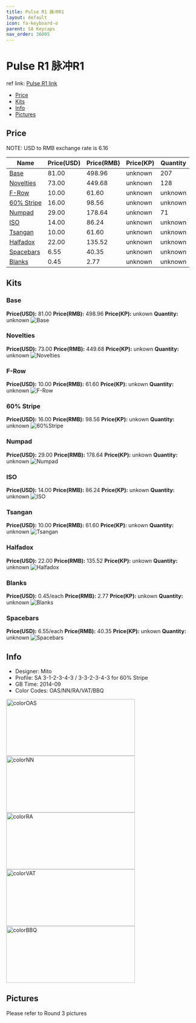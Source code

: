 ```yaml
---
title: Pulse R1 脉冲R1
layout: default
icon: fa-keyboard-o
parent: SA Keycaps
nav_order: 36005
---
```


# Pulse R1 脉冲R1

ref link: [Pulse R1 link](https://geekhack.org/index.php?topic=61822.0)

* [Price](#price)
* [Kits](#kits)
* [Info](#info)
* [Pictures](#pictures)

## Price

NOTE: USD to RMB exchange rate is 6.16

| Name          | Price(USD)    | Price(RMB)  | Price(KP)  | Quantity |
| ------------- | ------------- | ----------- | ---------- | -------- |
|[Base](#base)|81.00|498.96|unknown|207|
|[Novelties](#novelties)|73.00|449.68|unknown|128|
|[F-Row](#f-row)|10.00|61.60|unknown|unknown|
|[60% Stripe](#60-stripe)|16.00|98.56|unknown|unknown|
|[Numpad](#numpad)|29.00|178.64|unknown|71|
|[ISO](#iso)|14.00|86.24|unknown|unknown|
|[Tsangan](#tsangan)|10.00|61.60|unknown|unknown|
|[Halfadox](#halfadox)|22.00|135.52|unknown|unknown|
|[Spacebars](#spacebars)|6.55|40.35|unknown|unknown|
|[Blanks](#blanks)|0.45|2.77|unknown|unknown|

## Kits
### Base
**Price(USD):** 81.00   **Price(RMB):** 498.96  **Price(KP):** unkown   **Quantity:** unknown
<img src="{{ 'assets/images/sa-keycaps/pulser1/kits_pics/r1base.png' | relative_url }}" alt="Base" class="image featured">

### Novelties
**Price(USD):** 73.00   **Price(RMB):** 449.68  **Price(KP):** unkown   **Quantity:** unknown
<img src="{{ 'assets/images/sa-keycaps/pulser1/kits_pics/r1novelties.png' | relative_url }}" alt="Novelties" class="image featured">

### F-Row
**Price(USD):** 10.00   **Price(RMB):** 61.60   **Price(KP):** unkown   **Quantity:** unknown
<img src="{{ 'assets/images/sa-keycaps/pulser1/kits_pics/r1f-row.png' | relative_url }}" alt="F-Row" class="image featured">

### 60% Stripe
**Price(USD):** 16.00   **Price(RMB):** 98.56   **Price(KP):** unkown   **Quantity:** unknown
<img src="{{ 'assets/images/sa-keycaps/pulser1/kits_pics/r160stripe.png' | relative_url }}" alt="60%Stripe" class="image featured">

### Numpad
**Price(USD):** 29.00   **Price(RMB):** 178.64  **Price(KP):** unkown   **Quantity:** unknown
<img src="{{ 'assets/images/sa-keycaps/pulser1/kits_pics/r1numpad.png' | relative_url }}" alt="Numpad" class="image featured">

### ISO
**Price(USD):** 14.00   **Price(RMB):** 86.24   **Price(KP):** unkown   **Quantity:** unknown
<img src="{{ 'assets/images/sa-keycaps/pulser1/kits_pics/r1iso.png' | relative_url }}" alt="ISO" class="image featured">

### Tsangan
**Price(USD):** 10.00   **Price(RMB):** 61.60   **Price(KP):** unkown   **Quantity:** unknown
<img src="{{ 'assets/images/sa-keycaps/pulser1/kits_pics/r1tsangan.png' | relative_url }}" alt="Tsangan" class="image featured">

### Halfadox
**Price(USD):** 22.00   **Price(RMB):** 135.52  **Price(KP):** unkown   **Quantity:** unknown
<img src="{{ 'assets/images/sa-keycaps/pulser1/kits_pics/r1halfadox.png' | relative_url }}" alt="Halfadox" class="image featured">

### Blanks
**Price(USD):** 0.45/each    **Price(RMB):** 2.77    **Price(KP):** unkown   **Quantity:** unknown
<img src="{{ 'assets/images/sa-keycaps/pulser1/kits_pics/r1blanks.png' | relative_url }}" alt="Blanks" class="image featured">

### Spacebars
**Price(USD):** 6.55/each    **Price(RMB):** 40.35   **Price(KP):** unkown   **Quantity:** unknown
<img src="{{ 'assets/images/sa-keycaps/pulser1/kits_pics/r1spacebars.png' | relative_url }}" alt="Spacebars" class="image featured">

## Info
* Designer: Mito
* Profile: SA 3-1-2-3-4-3 / 3-3-2-3-4-3 for 60% Stripe
* GB Time: 2014-09
* Color Codes: OAS/NN/RA/VAT/BBQ  
<img src="{{ 'assets/images/sa-keycaps/SP_ColorCodes/abs/SP_Abs_ColorCodes_OAS.png' | relative_url }}" alt="colorOAS" height="150" width="340">
<img src="{{ 'assets/images/sa-keycaps/SP_ColorCodes/abs/SP_Abs_ColorCodes_NN.png' | relative_url }}" alt="colorNN" height="150" width="340">
<img src="{{ 'assets/images/sa-keycaps/SP_ColorCodes/abs/SP_Abs_ColorCodes_RA.png' | relative_url }}" alt="colorRA" height="150" width="340">
<img src="{{ 'assets/images/sa-keycaps/SP_ColorCodes/abs/SP_Abs_ColorCodes_VAT.png' | relative_url }}" alt="colorVAT" height="150" width="340">
<img src="{{ 'assets/images/sa-keycaps/SP_ColorCodes/abs/SP_Abs_ColorCodes_BBQ.png' | relative_url }}" alt="colorBBQ" height="150" width="340">

## Pictures
Please refer to Round 3 pictures
